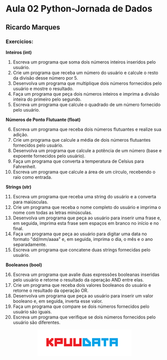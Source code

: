 # Aula 02 Python-Jornada de Dados

## Ricardo Marques

### Exercicios:



**Inteiros (int)**

1) Escreva um programa que soma dois números inteiros inseridos pelo usuário.
2) Crie um programa que receba um número do usuário e calcule o resto da divisão desse número por 5.
3) Desenvolva um programa que multiplique dois números fornecidos pelo usuário e mostre o resultado.
4) Faça um programa que peça dois números inteiros e imprima a divisão inteira do primeiro pelo segundo.
5) Escreva um programa que calcule o quadrado de um número fornecido pelo usuário.

**Números de Ponto Flutuante (float)**

6) Escreva um programa que receba dois números flutuantes e realize sua adição.
7) Crie um programa que calcule a média de dois números flutuantes fornecidos pelo usuário.
8) Desenvolva um programa que calcule a potência de um número (base e expoente fornecidos pelo usuário).
9) Faça um programa que converta a temperatura de Celsius para Fahrenheit.
10) Escreva um programa que calcule a área de um círculo, recebendo o raio como entrada.

**Strings (str)**

11) Escreva um programa que receba uma string do usuário e a converta para maiúsculas.
12) Crie um programa que receba o nome completo do usuário e imprima o nome com todas as letras minúsculas.
13) Desenvolva um programa que peça ao usuário para inserir uma frase e, em seguida, imprima esta frase sem espaços em branco no início e no final.
14) Faça um programa que peça ao usuário para digitar uma data no formato "dd/mm/aaaa" e, em seguida, imprima o dia, o mês e o ano separadamente.
15) Escreva um programa que concatene duas strings fornecidas pelo usuário.

**Booleanos (bool)**

16) Escreva um programa que avalie duas expressões booleanas inseridas pelo usuário e retorne o resultado da operação AND entre elas.
17) Crie um programa que receba dois valores booleanos do usuário e retorne o resultado da operação OR.
18) Desenvolva um programa que peça ao usuário para inserir um valor booleano e, em seguida, inverta esse valor.
19) Faça um programa que compare se dois números fornecidos pelo usuário são iguais.
20) Escreva um programa que verifique se dois números fornecidos pelo usuário são diferentes.



<p align="center">
  <img src="logo/KPUUDATA.png" alt="logo" width="300"/>
</p>
